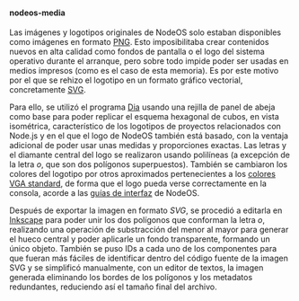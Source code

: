 #### nodeos-media

Las imágenes y logotipos originales de NodeOS solo estaban disponibles como
imágenes en formato [PNG](http://www.w3.org/TR/PNG). Esto imposibilitaba crear
contenidos nuevos en alta calidad como fondos de pantalla o el logo del sistema
operativo durante el arranque, pero sobre todo impide poder ser usadas en medios
impresos (como es el caso de esta memoria). Es por este motivo por el que se
rehizo el logotipo en un formato gráfico vectorial, concretamente
[SVG](http://www.w3.org/Graphics/SVG).

Para ello, se utilizó el programa [Dia](https://wiki.gnome.org/Apps/Dia) usando
una rejilla de panel de abeja como base para poder replicar el esquema hexagonal
de cubos, en vista isométrica, característico de los logotipos de proyectos
relacionados con Node.js y en el que el logo de NodeOS también está basado, con
la ventaja adicional de poder usar unas medidas y proporciones exactas. Las
letras y el diamante central del logo se realizaron usando polilíneas (a
excepción de la letra *o*, que son dos polígonos superpuestos). También se
cambiaron los colores del logotipo por otros aproximados pertenecientes a los
[colores VGA standard](https://en.wikipedia.org/wiki/ANSI_escape_code#Colors),
de forma que el logo pueda verse correctamente en la consola, acorde a las
[guías de interfaz](https://github.com/NodeOS/NodeOS/issues/147) de NodeOS.

Después de exportar la imagen en formato *SVG*, se procedió a editarla en
[Inkscape](https://inkscape.org/es) para poder unir los dos polígonos que
conforman la letra *o*, realizando una operación de substracción del menor al
mayor para generar el hueco central y poder aplicarle un fondo transparente,
formando un único objeto. También se puso IDs a cada uno de los componentes para
que fueran más fáciles de identificar dentro del código fuente de la imagen SVG
y se simplificó manualmente, con un editor de textos, la imagen generada
eliminando los bordes de los polígonos y los metadatos redundantes, reduciendo
así el tamaño final del archivo.
